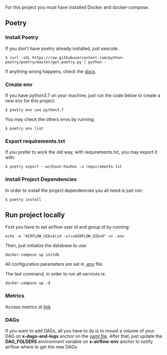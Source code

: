 For this project you must have installed Docker and docker-compose.

## Poetry
### Install Poetry
If you don't have poetry already installed, just execute:
```shell
$ curl -sSL https://raw.githubusercontent.com/python-poetry/poetry/master/get-poetry.py | python -
```
If anything wrong happens, check the [docs](https://python-poetry.org/docs/).

### Create env
If you have python3.7 on your machine, just run the code below to create a new env for this project.
```shell script
$ poetry env use python3.7
```
You may check the others envs by running:
```shell
$ poetry env list
```

### Export requirements.txt
If you prefer to work the old way, with requirements.txt, you may export it with:
```shell
$ poetry export --without-hashes -o requirements.txt
```

### Install Project Dependencies
In order to install the project dependencies you all need is just run:
```shell script
$ poetry install
```


## Run project locally
First you have to set airflow user id and group id by running:
```shell
echo -e "AIRFLOW_UID=$(id -u)\nAIRFLOW_GID=0" >> .env
```

Then, just initialize the database to use:
```shell
docker-compose up initdb
```
All configuration parameters are set in [.env](.env) file.

The last command, in order to run all services is:
```shell
docker-compose up -d
```

### Metrics
Access metrics at [link](http://localhost:9102/metrics)

### DAGs
If you want to add DAGs, all you have to do is to mount a volume of your DAG on __x-dags-and-logs__ anchor on the [yaml file](docker-compose.yml).
After that, just update the __DAG_FOLDERS__ environment variable on __x-airflow-env__ anchor to notify airflow where to get the new DAGs.
